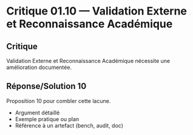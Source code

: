 # Critique 01.10 — Validation Externe et Reconnaissance Académique

## Critique
Validation Externe et Reconnaissance Académique nécessite une amélioration documentée.

## Réponse/Solution 10
Proposition 10 pour combler cette lacune.

- Argument détaillé
- Exemple pratique ou plan
- Référence à un artefact (bench, audit, doc)
